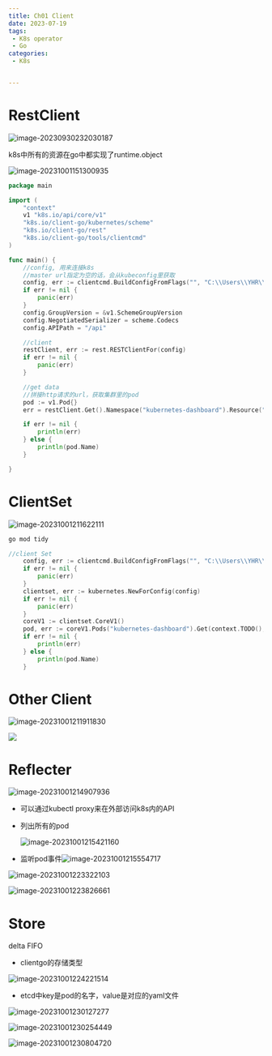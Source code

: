 ```yaml
---
title: Ch01 Client
date: 2023-07-19
tags:
 - K8s operator
 - Go
categories:
 - K8s


---
```


# RestClient

![image-20230930232030187](https://markdown-1301334775.cos.eu-frankfurt.myqcloud.com/image-20230930232030187.png)

k8s中所有的资源在go中都实现了runtime.object

![image-20231001151300935](https://markdown-1301334775.cos.eu-frankfurt.myqcloud.com/image-20231001151300935.png)

```go
package main

import (
	"context"
	v1 "k8s.io/api/core/v1"
	"k8s.io/client-go/kubernetes/scheme"
	"k8s.io/client-go/rest"
	"k8s.io/client-go/tools/clientcmd"
)

func main() {
	//config, 用来连接k8s
	//master url指定为空的话，会从kubeconfig里获取
	config, err := clientcmd.BuildConfigFromFlags("", "C:\\Users\\YHR\\.kube\\config")
	if err != nil {
		panic(err)
	}
	config.GroupVersion = &v1.SchemeGroupVersion
	config.NegotiatedSerializer = scheme.Codecs
	config.APIPath = "/api"

	//client
	restClient, err := rest.RESTClientFor(config)
	if err != nil {
		panic(err)
	}

	//get data
	//拼接http请求的url，获取集群里的pod
	pod := v1.Pod{}
	err = restClient.Get().Namespace("kubernetes-dashboard").Resource("pods").Name("dashboard-metrics-scraper-6ccbc78cd8-5xx8f").Do(context.TODO()).Into(&pod)

	if err != nil {
		println(err)
	} else {
		println(pod.Name)
	}

}

```





# ClientSet

![image-20231001211622111](https://markdown-1301334775.cos.eu-frankfurt.myqcloud.com/image-20231001211622111.png)

```sh
go mod tidy
```

```go
//client Set
	config, err := clientcmd.BuildConfigFromFlags("", "C:\\Users\\YHR\\.kube\\config")
	if err != nil {
		panic(err)
	}
	clientset, err := kubernetes.NewForConfig(config)
	if err != nil {
		panic(err)
	}
	coreV1 := clientset.CoreV1()
	pod, err := coreV1.Pods("kubernetes-dashboard").Get(context.TODO(), "dashboard-metrics-scraper-6ccbc78cd8-5xx8f", v1.GetOptions{})
	if err != nil {
		println(err)
	} else {
		println(pod.Name)
	}
```



# Other Client

![image-20231001211911830](https://markdown-1301334775.cos.eu-frankfurt.myqcloud.com/image-20231001211911830.png)

![](https://markdown-1301334775.cos.eu-frankfurt.myqcloud.com/image-20231001212053481.png)



# Reflecter



![image-20231001214907936](https://markdown-1301334775.cos.eu-frankfurt.myqcloud.com/image-20231001214907936.png)

+ 可以通过kubectl proxy来在外部访问k8s内的API

+ 列出所有的pod

  ![image-20231001215421160](https://markdown-1301334775.cos.eu-frankfurt.myqcloud.com/image-20231001215421160.png)

+ 监听pod事件![image-20231001215554717](https://markdown-1301334775.cos.eu-frankfurt.myqcloud.com/image-20231001215554717.png)



![image-20231001223322103](https://markdown-1301334775.cos.eu-frankfurt.myqcloud.com/image-20231001223322103.png)

![image-20231001223826661](https://markdown-1301334775.cos.eu-frankfurt.myqcloud.com/image-20231001223826661.png)



# Store

delta FIFO

+ clientgo的存储类型

![image-20231001224221514](https://markdown-1301334775.cos.eu-frankfurt.myqcloud.com/image-20231001224221514.png)

+ etcd中key是pod的名字，value是对应的yaml文件

![image-20231001230127277](https://markdown-1301334775.cos.eu-frankfurt.myqcloud.com/image-20231001230127277.png)

![image-20231001230254449](https://markdown-1301334775.cos.eu-frankfurt.myqcloud.com/image-20231001230254449.png)

![image-20231001230804720](https://markdown-1301334775.cos.eu-frankfurt.myqcloud.com/image-20231001230804720.png)

